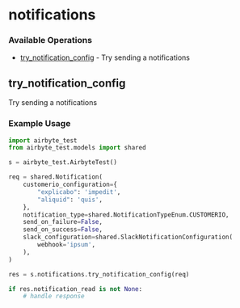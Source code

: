 # notifications

### Available Operations

* [try_notification_config](#try_notification_config) - Try sending a notifications

## try_notification_config

Try sending a notifications

### Example Usage

```python
import airbyte_test
from airbyte_test.models import shared

s = airbyte_test.AirbyteTest()

req = shared.Notification(
    customerio_configuration={
        "explicabo": 'impedit',
        "aliquid": 'quis',
    },
    notification_type=shared.NotificationTypeEnum.CUSTOMERIO,
    send_on_failure=False,
    send_on_success=False,
    slack_configuration=shared.SlackNotificationConfiguration(
        webhook='ipsum',
    ),
)

res = s.notifications.try_notification_config(req)

if res.notification_read is not None:
    # handle response
```
